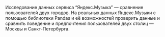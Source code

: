  Исследование данных сервиса “Яндекс.Музыка” — сравнение пользователей двух городов.
 На реальных данных Яндекс.Музыки c помощью библиотеки Pandas и её возможностей проверить данные и сравнить поведение и предпочтения пользователей двух столиц — Москвы и Санкт-Петербурга.
